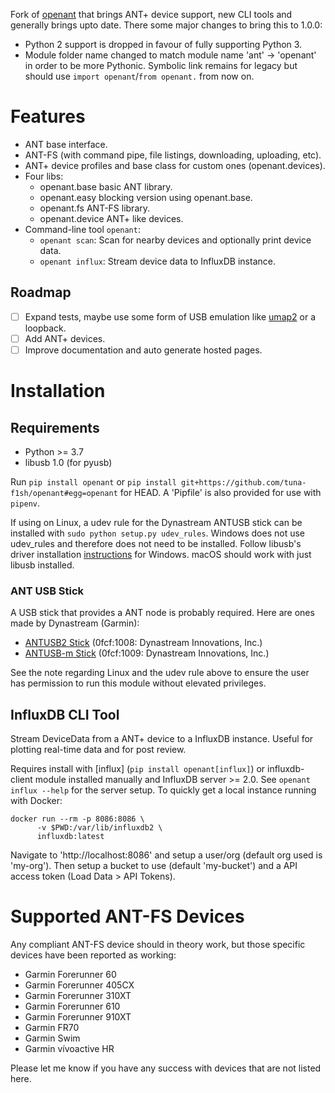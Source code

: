 Fork of [openant](https://github.com/Tigge/openant) that brings ANT+ device support, new CLI tools and generally brings upto date. There some major changes to bring this to 1.0.0:

* Python 2 support is dropped in favour of fully supporting Python 3.
* Module folder name changed to match module name 'ant' -> 'openant' in order to be more Pythonic. Symbolic link remains for legacy but should use `import openant`/`from openant.` from now on.

# Features

* ANT base interface.
* ANT-FS (with command pipe, file listings, downloading, uploading, etc).
* ANT+ device profiles and base class for custom ones (openant.devices).
* Four libs:
    * openant.base basic ANT library.
    * openant.easy blocking version using openant.base.
    * openant.fs ANT-FS library.
    * openant.device ANT+ like devices.
* Command-line tool `openant`:
    * `openant scan`: Scan for nearby devices and optionally print device data.
    * `openant influx`: Stream device data to InfluxDB instance.

## Roadmap

* [ ] Expand tests, maybe use some form of USB emulation like [umap2](https://github.com/nccgroup/umap2) or a loopback.
* [ ] Add ANT+ devices.
* [ ] Improve documentation and auto generate hosted pages.

# Installation

## Requirements

* Python >= 3.7
* libusb 1.0 (for pyusb)

Run `pip install openant` or `pip install git+https://github.com/tuna-f1sh/openant#egg=openant` for HEAD. A 'Pipfile' is also provided for use with `pipenv`.

If using on Linux, a udev rule for the Dynastream ANTUSB stick can be installed with `sudo python setup.py udev_rules`. Windows does not use udev_rules and therefore does not need to be installed. Follow libusb's driver installation [instructions](https://github.com/libusb/libusb/wiki/Windows#Driver_Installation) for Windows. macOS should work with just libusb installed.

### ANT USB Stick

A USB stick that provides a ANT node is probably required. Here are ones made by Dynastream (Garmin):

* [ANTUSB2 Stick](http://www.thisisant.com/developer/components/antusb2/) (0fcf:1008: Dynastream Innovations, Inc.)
* [ANTUSB-m Stick](http://www.thisisant.com/developer/components/antusb-m/) (0fcf:1009: Dynastream Innovations, Inc.)

See the note regarding Linux and the udev rule above to ensure the user has permission to run this module without elevated privileges.

## InfluxDB CLI Tool

Stream DeviceData from a ANT+ device to a InfluxDB instance. Useful for plotting real-time data and for post review.

Requires install with [influx] (`pip install openant[influx]`) or influxdb-client module installed manually and InfluxDB server >= 2.0. See `openant influx --help` for the server setup. To quickly get a local instance running with Docker:

```
docker run --rm -p 8086:8086 \
      -v $PWD:/var/lib/influxdb2 \
      influxdb:latest
```

Navigate to 'http://localhost:8086' and setup a user/org (default org used is 'my-org'). Then setup a bucket to use (default 'my-bucket') and a API access token (Load Data > API Tokens).

# Supported ANT-FS Devices

Any compliant ANT-FS device should in theory work, but those specific devices have been reported as working:

 - Garmin Forerunner 60
 - Garmin Forerunner 405CX
 - Garmin Forerunner 310XT
 - Garmin Forerunner 610
 - Garmin Forerunner 910XT
 - Garmin FR70
 - Garmin Swim
 - Garmin vívoactive HR

Please let me know if you have any success with devices that are not listed here.
